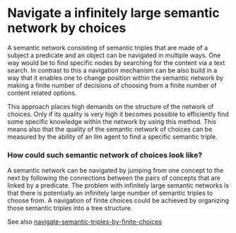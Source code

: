 # Navigate a infinitely large semantic network by choices

A semantic network consisting of semantic triples that are made of a subject a predicate and an object can be navigated in multiple ways. One way would be to find specific nodes by searching for the content via a text search. In contrast to this a navigation mechanism can be also build in a way that it enables one to change position within the semantic network by making a finite number of decisions of choosing from a finite number of content related options.

This approach places high demands on the structure of the network of choices. Only if its quality is very high it becomes possible to efficiently find some specific knowledge within the network by using this method. This means also that the quality of the semantic network of choices can be measured by the ability of an llm agent to find a specific semantic triple.

### How could such semantic network of choices look like?

A semantic network can be navigated by jumping from one concept to the next by following the connections between the pairs of concepts that are linked by a predicate. The problem with infinitely large semantic networks is that there is potentially an infinitely large number of semantic triples to choose from. A navigation of finite choices could be achieved by organizing those semantic triples into a tree structure.

See also [navigate-semantic-triples-by-finite-choices](navigate-semantic-triples-by-finite-choices.md)